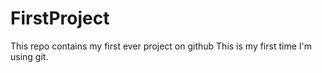 # FirstProject
This repo contains my first ever project on github
This is my first time I'm using git.
